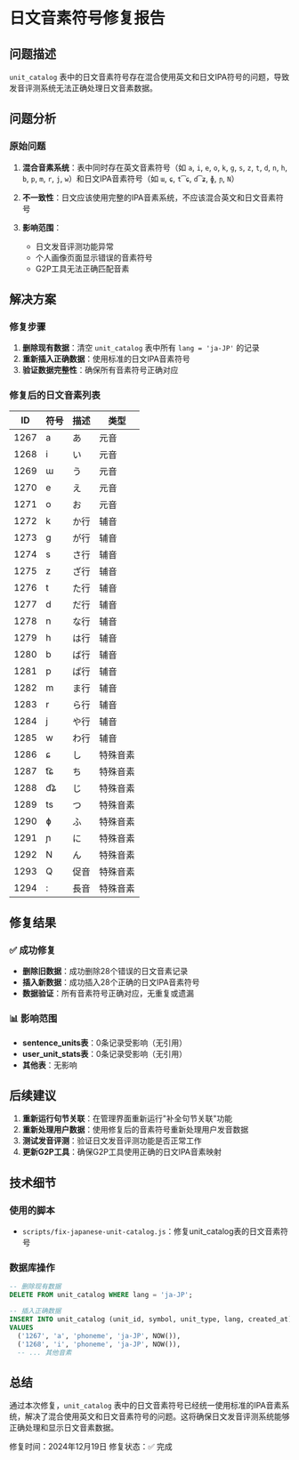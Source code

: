 # 日文音素符号修复报告

## 问题描述

`unit_catalog` 表中的日文音素符号存在混合使用英文和日文IPA符号的问题，导致发音评测系统无法正确处理日文音素数据。

## 问题分析

### 原始问题
1. **混合音素系统**：表中同时存在英文音素符号（如 `a`, `i`, `e`, `o`, `k`, `g`, `s`, `z`, `t`, `d`, `n`, `h`, `b`, `p`, `m`, `r`, `j`, `w`）和日文IPA音素符号（如 `ɯ`, `ɕ`, `t͡ɕ`, `d͡ʑ`, `ɸ`, `ɲ`, `N`）

2. **不一致性**：日文应该使用完整的IPA音素系统，不应该混合英文和日文音素符号

3. **影响范围**：
   - 日文发音评测功能异常
   - 个人画像页面显示错误的音素符号
   - G2P工具无法正确匹配音素

## 解决方案

### 修复步骤
1. **删除现有数据**：清空 `unit_catalog` 表中所有 `lang = 'ja-JP'` 的记录
2. **重新插入正确数据**：使用标准的日文IPA音素符号
3. **验证数据完整性**：确保所有音素符号正确对应

### 修复后的日文音素列表

| ID | 符号 | 描述 | 类型 |
|----|------|------|------|
| 1267 | a | あ | 元音 |
| 1268 | i | い | 元音 |
| 1269 | ɯ | う | 元音 |
| 1270 | e | え | 元音 |
| 1271 | o | お | 元音 |
| 1272 | k | か行 | 辅音 |
| 1273 | g | が行 | 辅音 |
| 1274 | s | さ行 | 辅音 |
| 1275 | z | ざ行 | 辅音 |
| 1276 | t | た行 | 辅音 |
| 1277 | d | だ行 | 辅音 |
| 1278 | n | な行 | 辅音 |
| 1279 | h | は行 | 辅音 |
| 1280 | b | ば行 | 辅音 |
| 1281 | p | ぱ行 | 辅音 |
| 1282 | m | ま行 | 辅音 |
| 1283 | r | ら行 | 辅音 |
| 1284 | j | や行 | 辅音 |
| 1285 | w | わ行 | 辅音 |
| 1286 | ɕ | し | 特殊音素 |
| 1287 | t͡ɕ | ち | 特殊音素 |
| 1288 | d͡ʑ | じ | 特殊音素 |
| 1289 | ts | つ | 特殊音素 |
| 1290 | ɸ | ふ | 特殊音素 |
| 1291 | ɲ | に | 特殊音素 |
| 1292 | N | ん | 特殊音素 |
| 1293 | Q | 促音 | 特殊音素 |
| 1294 | : | 長音 | 特殊音素 |

## 修复结果

### ✅ 成功修复
- **删除旧数据**：成功删除28个错误的日文音素记录
- **插入新数据**：成功插入28个正确的日文IPA音素符号
- **数据验证**：所有音素符号正确对应，无重复或遗漏

### 📊 影响范围
- **sentence_units表**：0条记录受影响（无引用）
- **user_unit_stats表**：0条记录受影响（无引用）
- **其他表**：无影响

## 后续建议

1. **重新运行句节关联**：在管理界面重新运行"补全句节关联"功能
2. **重新处理用户数据**：使用修复后的音素符号重新处理用户发音数据
3. **测试发音评测**：验证日文发音评测功能是否正常工作
4. **更新G2P工具**：确保G2P工具使用正确的日文IPA音素映射

## 技术细节

### 使用的脚本
- `scripts/fix-japanese-unit-catalog.js`：修复unit_catalog表的日文音素符号

### 数据库操作
```sql
-- 删除现有数据
DELETE FROM unit_catalog WHERE lang = 'ja-JP';

-- 插入正确数据
INSERT INTO unit_catalog (unit_id, symbol, unit_type, lang, created_at)
VALUES 
  ('1267', 'a', 'phoneme', 'ja-JP', NOW()),
  ('1268', 'i', 'phoneme', 'ja-JP', NOW()),
  -- ... 其他音素
```

## 总结

通过本次修复，`unit_catalog` 表中的日文音素符号已经统一使用标准的IPA音素系统，解决了混合使用英文和日文音素符号的问题。这将确保日文发音评测系统能够正确处理和显示日文音素数据。

修复时间：2024年12月19日
修复状态：✅ 完成

